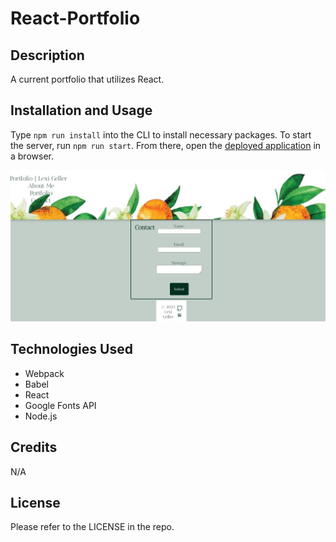 # React-Portfolio

## Description

A current portfolio that utilizes React.

## Installation and Usage

Type ```npm run install``` into the CLI to install necessary packages. To start the server, run ```npm run start```. From there, open the [deployed application](https://lexigeller.github.io/React-Portfolio/) in a browser.

![Screenshot 1](src/assets/screenshot1.PNG)

## Technologies Used

* Webpack
* Babel
* React
* Google Fonts API
* Node.js

## Credits

N/A

## License

Please refer to the LICENSE in the repo.